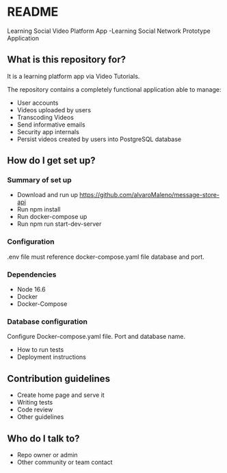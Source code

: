 # README #

Learning Social Video Platform App -Learning Social Network Prototype Application

## What is this repository for? ##

It is a learning platform app via Video Tutorials.

The repository contains a completely functional application able to manage:

* User accounts
* Videos uploaded by users
* Transcoding Videos
* Send informative emails
* Security app internals
* Persist videos created by users into PostgreSQL database

## How do I get set up? ##

### Summary of set up ###
* Download and run up https://github.com/alvaroMaleno/message-store-api
* Run npm install
* Run docker-compose up
* Run npm run start-dev-server

### Configuration ###

.env file must reference docker-compose.yaml file database and port.

### Dependencies ###

* Node 16.6
* Docker
* Docker-Compose

### Database configuration ###

Configure Docker-compose.yaml file. Port and database name.

* How to run tests
* Deployment instructions

## Contribution guidelines ##

* Create home page and serve it
* Writing tests
* Code review
* Other guidelines

## Who do I talk to? ##

* Repo owner or admin
* Other community or team contact
